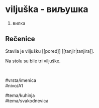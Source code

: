 # viljuška - виљушка

1. вилка

## Rečenice

Stavila je viljušku [[pored]] [[tanjir|tanjira]].

Na stolu su bile tri viljuške.

<br>

#vrsta/imenica  
#nivo/A1  

#tema/kuhinja  
#tema/svakodnevica  
